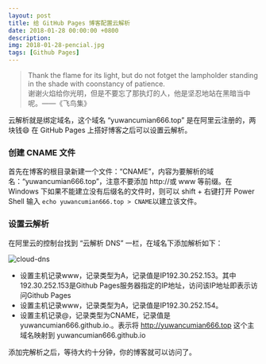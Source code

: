 ```yaml
---
layout: post
title: 给 GitHub Pages 博客配置云解析
date: 2018-01-28 00:00:00 +0800
description: 
img: 2018-01-28-pencial.jpg
tags: [Github Pages] 
---
```


> Thank the flame for its light, but do not fotget the lampholder standing in the shade with coonstancy of patience. <br>
> 谢谢火焰给你光明，但是不要忘了那执灯的人，他是坚忍地站在黑暗当中呢。——《飞鸟集》

云解析就是绑定域名，这个域名 “yuwancumian666.top” 是在阿里云注册的，两块钱😄
在 GitHub Pages 上搭好博客之后可以设置云解析。

### 创建 CNAME 文件

首先在博客的根目录新建一个文件：“CNAME”，内容为要解析的域名：“yuwancumian666.top”，注意不要添加 http://或 www 等前缀。在 Windows 下如果不能建立没有后缀名的文件时，则可以 shift + 右键打开 Power Shell 输入 ```echo yuwancumian666.top > CNAME```以建立该文件。

### 设置云解析

在阿里云的控制台找到 “云解析 DNS” 一栏，在域名下添加解析如下：

![cloud-dns]({{site-url}}/assets/img/insert/2018-01-08-cloud-dns.png)

* 设置主机记录www，记录类型为A，记录值是IP192.30.252.153。其中192.30.252.153是Github Pages服务器指定的IP地址，访问该IP地址即表示访问Github Pages
* 设置主机记录www，记录类型为A，记录值是IP192.30.252.154。
* 设置主机记录@，记录类型为CNAME，记录值是yuwancumian666.github.io.。表示将 http://yuwancumian666.top 这个主域名映射到  yuwancumian666.github.io

添加完解析之后，等待大约十分钟，你的博客就可以访问了。